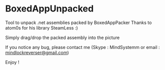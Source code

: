 # BoxedAppUnpacked
Tool to unpack .net assemblies packed by BoxedAppPacker
Thanks to atom0s for his library SteamLess :) 

Simply drag/drop the packed assembly into the picture 

If you notice any bug, please contact me (Skype : MindSystemm or email : mindlockreverser@gmail.com)

Enjoy ! 
